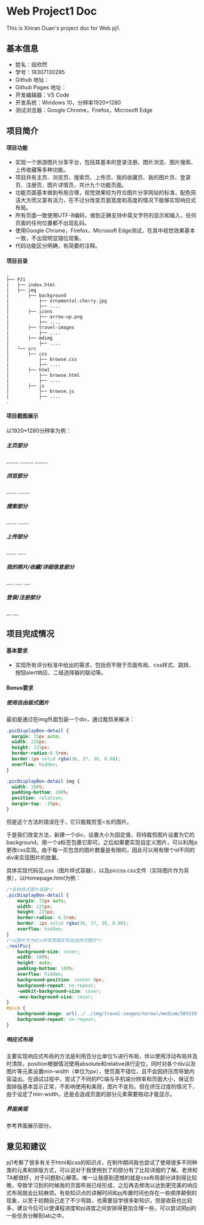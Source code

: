 # Web Project1 Doc

This is Xinran Duan's project doc for Web pj1.



## 基本信息

- 姓名：段欣然
- 学号：18307130295
- Github 地址：
- Github Pages 地址：
- 开发编辑器：VS Code
- 开发系统：Windows 10，分辨率1920*1280
- 测试浏览器：Google Chrome，Firefox，Microsoft Edge



## 项目简介



#### 项目功能

- 实现一个旅游图片分享平台，包括其基本的登录注册、图片浏览、图片搜索、上传收藏等多种功能。
- 项目共有主页、浏览页、搜索页、上传页、我的收藏页、我的图片页、登录页、注册页、图片详情页，共计九个功能页面。
- 功能页面基本做到布局合理，视觉效果较为符合图片分享网站的标准，配色简洁大方而又富有活力，在不过分改变页面宽度和高度的情况下能够实现响应式布局。
- 所有页面一致使用UTF-8编码，做到正确支持中英文字符的显示和输入，任何页面的任何位置都不出现乱码。
- 使用Google Chrome，Firefox，Microsoft Edge测试，在其中视觉效果基本一致，不出现明显错位现象。
- 代码功能区分明确，有简要的注释。



#### 项目目录

```
.
├── PJ1
|   ├── index.html
|   ├── img
|		├── background
|			├── ornamental-cherry.jpg
|			├── ....
|		├── icons
|			├── arrow-up.png
|			├── ....
|		├── travel-images
|			├── ....
|		├── mdimg
|			├── ....
│   └── src
|		├── css
|			├── browse.css
|			├── ....
|		├── html
|			├── browse.html
|			├── ....
|		├── js
|			├── browse.js
|			├── ....
.
```



#### 项目截图展示

以1920*1280分辨率为例：

##### 主页部分

<img src="img/mdimg/homepage-upper.png" alt="homepage-upper" style="zoom: 25%;" />

<img src="img/mdimg/homepage-middle.png" alt="homepage-middle" style="zoom:25%;" />

<img src="img/mdimg/homepage-bottom.png" alt="homepage-bottom" style="zoom:25%;" />

##### 浏览部分

<img src="img/mdimg/browse-upper.png" alt="browse-upper" style="zoom:25%;" />

<img src="img/mdimg/browse-bottom.png" alt="browse-bottom" style="zoom:25%;" />

##### 搜索部分

<img src="img/mdimg/search-upper.png" alt="search-upper" style="zoom:25%;" />

<img src="img/mdimg/search-bottom.png" alt="search-bottom" style="zoom:25%;" />

##### 上传部分

<img src="img/mdimg/upload-nopic.png" alt="upload-nopic" style="zoom:25%;" />

<img src="img/mdimg/upload-pic.png" alt="upload-pic" style="zoom:25%;" />

##### 我的照片/收藏/详细信息部分

<img src="img/mdimg/myphotos.png" alt="myphotos" style="zoom:25%;" />

<img src="img/mdimg/myfavors.png" alt="myfavors" style="zoom:25%;" />

<img src="img/mdimg/details.png" alt="details" style="zoom:25%;" />

##### 登录/注册部分

<img src="img/mdimg/login.png" alt="login" style="zoom:25%;" />

<img src="img/mdimg/register.png" alt="register" style="zoom:25%;" />




## 项目完成情况



#### 基本要求

- 实现所有评分标准中给出的需求，包括但不限于页面布局、css样式、跳转、按钮alert响应、二级选择器的联动等。



#### Bonus要求

##### 使用自由版式图片

最初是通过在img外面包装一个div，通过裁剪来解决：

```css
.picDisplayBox-detail {
  margin: 15px auto;
  width: 225px;
  height: 225px;
  border-radius:0.5rem;
  border:1px solid rgba(36, 37, 38, 0.08);
  overflow: hidden;
}

.picDisplayBox-detail img {
  width: 100%;
  padding-bottom: 100%;
  position: relative;
  margin-top: -10px;
}
```

但是这个方法的错误在于，它只能裁剪宽<长的图片。

于是我们改变方法，新建一个div，设置大小为固定值，将待裁剪图片设置为它的background，用一个a标签包裹它即可。之后如果要实现自定义图片，可以利用js更改css实现。由于每一页包含的图片数量是有限的，因此可以用有限个id不同的div来实现图片的放置。

具体实现代码见.css（图片样式容器），以及piccss.css文件（实际图片作为背景），以Homepage.html为例：

```css
/*自由样式图片容器*/
.picDisplayBox-detail {
    margin: 15px auto;
    width: 225px;
    height: 225px;
    border-radius: 0.5rem;
    border: 1px solid rgba(36, 37, 38, 0.08);
    overflow: hidden;
}
/*以图片作为div的背景图实现自由样式图片*/
.realPic{
    background-size: cover;
    width: 100%;
    height: auto;
    padding-bottom: 100%;
    overflow: hidden;
    background-position: center 0px;
    background-repeat: no-repeat;
    -webkit-background-size: cover;
    -moz-background-size: cover;
}
#picA {
    background-image: url(../../img/travel-images/normal/medium/5855191275.jpg);
    background-repeat: no-repeat;
}
```



##### 响应式布局

主要实现响应式布局的方法是利用百分比单位%进行布局，伴以使用浮动布局并及时清除，position根据情况使用absolute和relative进行定位，同时对各个div以及图片等元素设置min-width（单位为px），使页面不错位，且不会因挤压而导致内容溢出。在调试过程中，尝试了不同的PC端与手机端分辨率和页面大小，保证页面排版基本显示正常，不影响使用和美观，图片不变形。但在挤压过度的情况下，由于设定了min-width，还是会造成页面的部分元素需要拖动才能显示。



##### 界面美观

参考界面展示部分。



## 意见和建议



pj1考察了很多有关于html和css的知识点，在制作期间我也尝试了使用很多不同种类的元素和排版方式，可以说对于我使用到了的部分有了比较详细的了解。老师和TA都很好，对于问题耐心解答。唯一让我感到遗憾的就是css布局部分讲到得比较晚，导致学习到的时候我的页面布局已经形成，之后再去修改以达到更完美的响应式布局就会比较麻烦。有些知识点的讲解时间和pj布置时间也存在一些顺序颠倒的现象，以至于初期自己走了不少弯路，也需要自学很多新知识，但是收获也比较多。建议今后可以使课程进度和pj进度之间安排得更加合理一些，可以尝试把pj的一些任务分解到lab之中。

